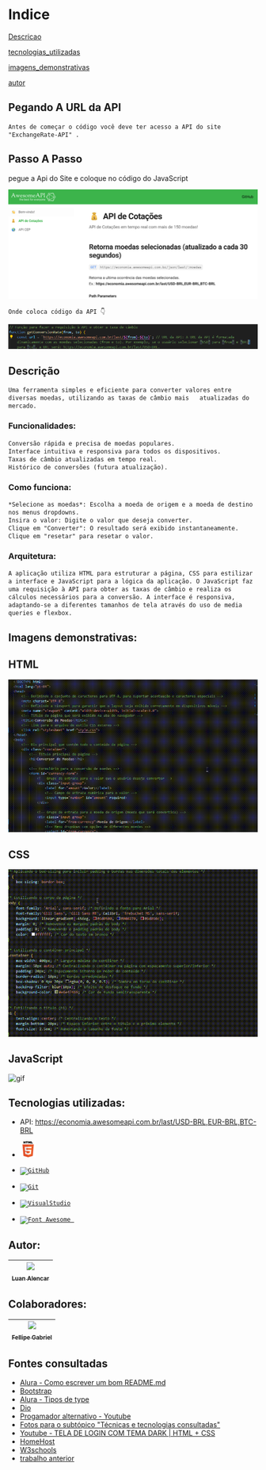 # Indice

[Descricao](#descrição)

[tecnologias_utilizadas](#tecnologias-utilizadas)

[imagens_demonstrativas](#imagens-demonstrativas)

[autor](#autor)

## Pegando A URL da API

    Antes de começar o código você deve ter acesso a API do site "ExchangeRate-API" . 

## Passo A Passo
pegue a Api do Site e coloque no código do JavaScript

![imagem-da-api](img/AW.png)

    Onde coloca código da API 👇

![imagem-da-api](img/CONV.png)

## Descrição

    Uma ferramenta simples e eficiente para converter valores entre diversas moedas, utilizando as taxas de câmbio mais   atualizadas do mercado.

### Funcionalidades:

    Conversão rápida e precisa de moedas populares.
    Interface intuitiva e responsiva para todos os dispositivos.
    Taxas de câmbio atualizadas em tempo real.
    Histórico de conversões (futura atualização).

### Como funciona:

    *Selecione as moedas*: Escolha a moeda de origem e a moeda de destino nos menus dropdowns.
    Insira o valor: Digite o valor que deseja converter.
    Clique em "Converter": O resultado será exibido instantaneamente.
    Clique em "resetar" para resetar o valor.
    


### Arquitetura:

    A aplicação utiliza HTML para estruturar a página, CSS para estilizar a interface e JavaScript para a lógica da aplicação. O JavaScript faz uma requisição à API para obter as taxas de câmbio e realiza os cálculos necessários para a conversão. A interface é responsiva, adaptando-se a diferentes tamanhos de tela através do uso de media queries e flexbox.


## Imagens demonstrativas:

## HTML

![gif](img/IMAGE1.gif)

## CSS

![gif](img/IMAGE2.gif)

## JavaScript

![gif](img/IMAGE0.gif)


## Tecnologias utilizadas:

* API:  https://economia.awesomeapi.com.br/last/USD-BRL,EUR-BRL,BTC-BRL
 
* [<code><img height="32" src="https://raw.githubusercontent.com/github/explore/80688e429a7d4ef2fca1e82350fe8e3517d3494d/topics/html/html.png" alt="HTML5"/></code>](https://developer.mozilla.org/pt-BR/docs/Web/HTML)
* [<code><img height="32" src="https://static.vecteezy.com/system/resources/previews/027/127/560/original/javascript-logo-javascript-icon-transparent-free-png.png" alt="GitHub"/></code>](https://github.com/)
* [<code><img height="32" src="https://www.malwarebytes.com/wp-content/uploads/sites/2/2023/01/asset_upload_file97293_255583.jpg" alt="Git"/></code>](https://git-scm.com/)
* [<code><img height="32" src="https://img.shields.io/badge/VSCode-0078D4?style=for-the-badge&logo=visual%20studio%20code&logoColor=white" alt="VisualStudio"/></code>](https://code.visualstudio.com/)
* [<code><img height="32" src="https://img.shields.io/badge/GitHub-100000?style=for-the-badge&logo=github&logoColor=white" alt="Font Awesome "/></code>](https://fontawesome.com/versions)
 

## Autor:
|  [<img loading="lazy" src="https://avatars.githubusercontent.com/u/140835172?v=4 " width=115><br><sub>Luan Alencar</sub>](https://github.com/luan18alencar) |  
| :---: |

## Colaboradores:

|  [<img loading="lazy" src="https://avatars.githubusercontent.com/u/140835172?v=4 " width=115><br><sub>Fellipe Gabriel</sub>](https://github.com/Fell1pe) |  
| :---: |


 
 
 
## Fontes consultadas
* [Alura - Como escrever um bom README.md](https://www.alura.com.br/artigos/escrever-bom-readme)
* [Bootstrap](https://getbootstrap.com/docs/5.3/forms/checks-radios/#radios)
* [Alura - Tipos de type](https://cursos.alura.com.br/forum/topico-type-do-campo-telefone-104370)
* [Dio](https://www.dio.me/articles/tutorial-criando-um-readme-bonitao-para-o-seu-github)
* [Progamador alternativo - Youtube](https://youtu.be/HJ16WEmOWTw?si=UFvCAtBHbuCc08Hu)
* [Fotos para o subtópico "Técnicas e tecnologias consultadas"](https://github.com/alexandresanlim/Badges4-README.md-Profile)
* [Youtube - TELA DE LOGIN COM TEMA DARK | HTML + CSS](https://youtu.be/69-WfrVBli8?si=GGultNVszQg0wDUK)
* [HomeHost](https://www.homehost.com.br/blog/tutoriais/html-buttton/)
* [W3schools](https://www.w3schools.com/js/js_window_location.asp)
* [trabalho anterior](https://github.com/luan18alencar/Conversor_Simples)




